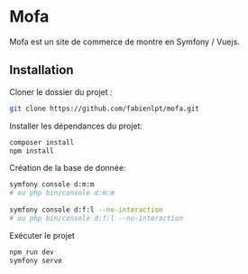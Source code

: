 # Mofa

Mofa est un site de commerce de montre en Symfony / Vuejs.

## Installation

Cloner le dossier du projet :
```bash
git clone https://github.com/fabienlpt/mofa.git
```
Installer les dépendances du projet:
```bash
composer install
npm install
```
Création de la base de donnée:
```bash
symfony console d:m:m
# ou php bin/console d:m:m
 
symfony console d:f:l --no-interaction
# ou php bin/console d:f:l --no-interaction
```
Exécuter le projet
```bash
npm run dev
symfony serve
```
